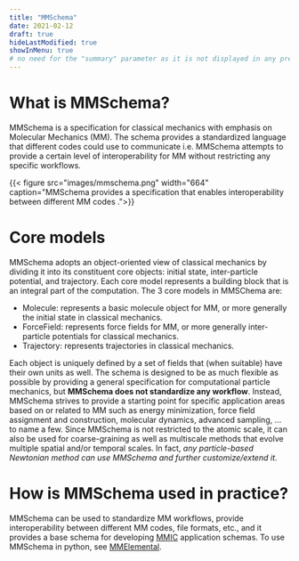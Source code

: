 ```yaml
---
title: "MMSchema"
date: 2021-02-12
draft: true
hideLastModified: true
showInMenu: true
# no need for the "summary" parameter as it is not displayed in any previews
---
```


# What is MMSchema?
MMSchema is a specification for classical mechanics with emphasis on Molecular Mechanics (MM). The schema provides a standardized language that different codes could use to communicate i.e. 
MMSchema attempts to provide a certain level of interoperability for MM without restricting any specific workflows.

{{< figure src="images/mmschema.png" width="664" caption="MMSchema provides a specification that enables interoperability between different MM codes .">}}

# Core models
MMSchema adopts an object-oriented view of classical mechanics by dividing it into its constituent core objects: initial state, inter-particle potential, 
and trajectory. Each core model represents a building block that is an integral part of the computation. The 3 core models in MMSChema are:

- Molecule: represents a basic molecule object for MM, or more generally the initial state in classical mechanics.
- ForceField: represents force fields for MM, or more generally inter-particle potentials for classical mechanics.
- Trajectory: represents trajectories in classical mechanics.

Each object is uniquely defined by a set of fields that (when suitable) have their own units as well. The schema is designed to be as much flexible as 
possible by providing a general specification for computational particle mechanics, but **MMSchema does not standardize any workflow**. Instead, MMSchema strives to provide a starting point 
for specific application areas based on or related to MM such as energy minimization, force field assignment and construction, molecular dynamics, advanced sampling, ... to name a few. 
Since MMSchema is not restricted to the atomic scale, it can also be used for coarse-graining as well as multiscale methods that evolve multiple spatial and/or temporal scales. 
In fact, *any particle-based Newtonian method can use MMSchema and further customize/extend it*.

# How is MMSchema used in practice?
MMSchema can be used to standardize MM workflows, provide interoperability between different MM codes, file formats, etc., and it provides a base schema for developing [MMIC](/mmic) application schemas. 
To use MMSchema in python, see [MMElemental](/mmelemental).
